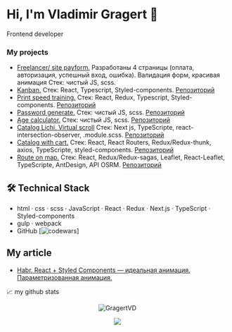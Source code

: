 # Hi, I'm Vladimir Gragert 👋
Frontend developer

<!-- <p align='center'>
   <a href="https://github-readme-stats.vercel.app/api?username=romankh3&show_icons=true&count_private=true"><img
           height=150
           src="https://github-readme-stats.vercel.app/api?username=romankh3&show_icons=true&count_private=true"/></a>
   <a href="https://github.com/romankh3/github-readme-stats"><img height=150
                                                                  src="https://github-readme-stats.vercel.app/api/top-langs/?username=romankh3&layout=compact"/></a>
</p> -->

### My projects
*   <a href="http://hosts.su/">Freelancer/ site payform.</a>  Разработаны 4 страницы (оплата, авторизация, успешный вход, ошибка). Валидация форм, красивая анимация Стек: чистый JS, scss. 
*   <a href="https://kanban-task-management-web-app-brown.vercel.app/">Kanban.</a> Стек: React, Typescript, Styled-components. <a href="https://github.com/GragertVD/kanban-task-management-web-app">Репозиторий</a>
*   <a href="https://print-speed.vercel.app/">Print speed training.</a> Стек: React, Redux, Typescript, Styled-components. <a href="https://github.com/GragertVD/print-speed">Репозиторий</a>
*   <a href="https://password-generator-app-gragert-mwitt8mx4-gragertvd.vercel.app/">Password generate.</a> Стек: чистый JS, scss. <a href="https://github.com/GragertVD/password-generator-app">Репозиторий</a>
*   <a href="https://age-calculator-app-main-gragert-1hjqjfyei-gragertvd.vercel.app/">Age calculator.</a> Стек: чистый JS, scss. <a href="https://github.com/GragertVD/age-calculator-app-main">Репозиторий</a>
*   <a href="https://virtual-scroll-lichi.vercel.app/">Catalog Lichi. Virtual scroll</a> Стек: Next js, TypeScripte, react-intersection-observer, .module.scss. <a href="https://github.com/GragertVD/virtual-scroll-lichi">Репозиторий</a>
*   <a href="https://shopping-list-rho-wheat.vercel.app/">Catalog with cart.</a> Стек: React, React Routers, Redux/Redux-thunk, axios, TypeScripte, styled-components. <a href="https://github.com/GragertVD/shopping-list">Репозиторий</a>
*   <a href="https://route-on-map.vercel.app/">Route on map.</a> Стек: React, Redux/Redux-sagas, Leaflet, React-Leaflet, TypeScripte, AntDesign, API OSRM. <a href="https://github.com/GragertVD/route-on-map">Репозиторий</a>

## 🛠 Technical Stack

<!-- <code><img height="20" src="https://raw.githubusercontent.com/github/explore/80688e429a7d4ef2fca1e82350fe8e3517d3494d/topics/javascript/javascript.png"></code>
<code><img height="20" src="https://raw.githubusercontent.com/github/explore/80688e429a7d4ef2fca1e82350fe8e3517d3494d/topics/react/react.png"></code>
<code><img height="20" src="https://raw.githubusercontent.com/github/explore/80688e429a7d4ef2fca1e82350fe8e3517d3494d/topics/git/git.png"></code> -->
*   html · css · scss · JavaScript · React · Redux · Next.js · TypeScript · Styled-components
*   gulp · webpack
*   GitHub
[![codewars](https://www.codewars.com/users/GragertVD/badges/micro)]
  
## My article
*   <a href="https://habr.com/ru/articles/751120/">Habr. React + Styled Components — идеальная анимация. Параметризованная анимация.</a>



📈 my github stats

<p align="center"> <img src="https://github-readme-stats.vercel.app/api?username=GragertVD&show_icons=true&theme=gotham" alt="GragertVD" />


<p align='center'>
   <a href="https://t.me/gragert_vd">
       <img src="https://img.shields.io/badge/Telegram-2CA5E0?style=for-the-badge&logo=telegram&logoColor=white"/>
   </a>
</p>
